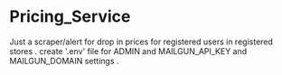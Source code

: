 # Pricing_Service
Just a scraper/alert for drop in prices for registered users in registered stores .
create '.env' file for ADMIN and MAILGUN_API_KEY and MAILGUN_DOMAIN settings .

